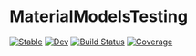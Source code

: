 # MaterialModelsTesting

[![Stable](https://img.shields.io/badge/docs-stable-blue.svg)](https://KnutAM.github.io/MaterialModelsTesting.jl/stable/)
[![Dev](https://img.shields.io/badge/docs-dev-blue.svg)](https://KnutAM.github.io/MaterialModelsTesting.jl/dev/)
[![Build Status](https://github.com/KnutAM/MaterialModelsTesting.jl/actions/workflows/CI.yml/badge.svg?branch=main)](https://github.com/KnutAM/MaterialModelsTesting.jl/actions/workflows/CI.yml?query=branch%3Amain)
[![Coverage](https://codecov.io/gh/KnutAM/MaterialModelsTesting.jl/branch/main/graph/badge.svg)](https://codecov.io/gh/KnutAM/MaterialModelsTesting.jl)
